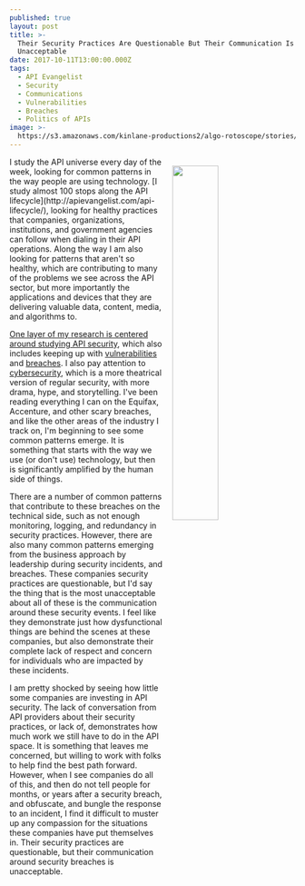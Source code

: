 ```yaml
---
published: true
layout: post
title: >-
  Their Security Practices Are Questionable But Their Communication Is
  Unacceptable
date: 2017-10-11T13:00:00.000Z
tags:
  - API Evangelist
  - Security
  - Communications
  - Vulnerabilities
  - Breaches
  - Politics of APIs
image: >-
  https://s3.amazonaws.com/kinlane-productions2/algo-rotoscope/stories/status-berlin_propaganda_leaflets.jpg
---
```

<p><img src="https://s3.amazonaws.com/kinlane-productions2/algo-rotoscope/stories/status-berlin_propaganda_leaflets.jpg" align="right" width="40%" style="padding: 15px;" /></p>I study the API universe every day of the week, looking for common patterns in the way people are using technology. [I study almost 100 stops along the API lifecycle](http://apievangelist.com/api-lifecycle/), looking for healthy practices that companies, organizations, institutions, and government agencies can follow when dialing in their API operations. Along the way I am also looking for patterns that aren't so healthy, which are contributing to many of the problems we see across the API sector, but more importantly the applications and devices that they are delivering valuable data, content, media, and algorithms to.

[One layer of my research is centered around studying API security](http://security.apievangelist.com/), which also includes keeping up with [vulnerabilities](http://vulnerabilities.apievangelist.com/) and [breaches](http://breaches.apievangelist.com/). I also pay attention to [cybersecurity](http://cybersecurity.apievangelist.com/), which is a more theatrical version of regular security, with more drama, hype, and storytelling. I've been reading everything I can on the Equifax, Accenture, and other scary breaches, and like the other areas of the industry I track on, I'm beginning to see some common patterns emerge. It is something that starts with the way we use (or don't use) technology, but then is significantly amplified by the human side of things.

There are a number of common patterns that contribute to these breaches on the technical side, such as not enough monitoring, logging, and redundancy in security practices. However, there are also many common patterns emerging from the business approach by leadership during security incidents, and breaches. These companies security practices are questionable, but I'd say the thing that is the most unacceptable about all of these is the communication around these security events. I feel like they demonstrate just how dysfunctional things are behind the scenes at these companies, but also demonstrate their complete lack of respect and concern for individuals who are impacted by these incidents.

I am pretty shocked by seeing how little some companies are investing in API security. The lack of conversation from API providers about their security practices, or lack of, demonstrates how much work we still have to do in the API space. It is something that leaves me concerned, but willing to work with folks to help find the best path forward. However, when I see companies do all of this, and then do not tell people for months, or years after a security breach, and obfuscate, and bungle the response to an incident, I find it difficult to muster up any compassion for the situations these companies have put themselves in. Their security practices are questionable, but their communication around security breaches is unacceptable.
